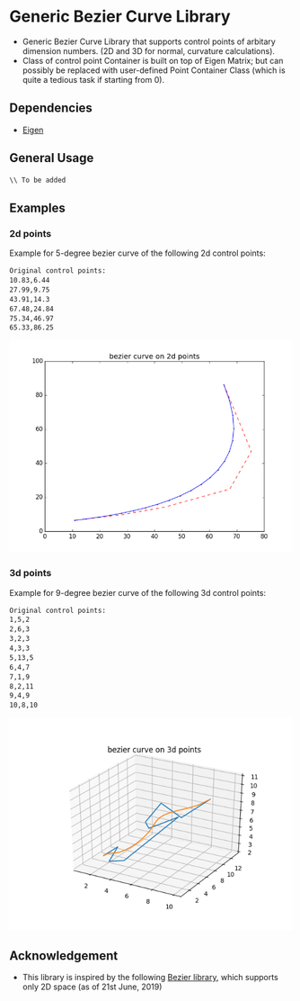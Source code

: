 # Generic Bezier Curve Library #
- Generic Bezier Curve Library that supports control points of arbitary dimension numbers. (2D and 3D for normal, curvature calculations).
- Class of control point Container is built on top of Eigen Matrix; but can possibly be replaced with user-defined Point Container Class (which is quite a tedious task if starting from 0).

## Dependencies ##
- [Eigen](http://eigen.tuxfamily.org)

## General Usage ##
```cpp
\\ To be added
```

## Examples ##
### 2d points ##

Example for 5-degree bezier curve of the following 2d control points:

```bash
Original control points:
10.83,6.44
27.99,9.75
43.91,14.3
67.48,24.84
75.34,46.97
65.33,86.25
```

![Alt Text](./docs/2dpoints.png)

### 3d points ##

Example for 9-degree bezier curve of the following 3d control points:

```bash
Original control points:
1,5,2
2,6,3
3,2,3
4,3,3
5,13,5
6,4,7
7,1,9
8,2,11
9,4,9
10,8,10
```

![Alt Text](./docs/3dpoints.png)

## Acknowledgement ##
- This library is inspired by the following [Bezier library](https://github.com/oysteinmyrmo/bezier), which supports only 2D space (as of 21st June, 2019)
